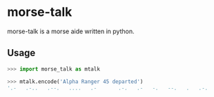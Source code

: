 # morse-talk
morse-talk is a morse aide written in python.

## Usage
```python
>>> import morse_talk as mtalk

>>> mtalk.encode('Alpha Ranger 45 departed')
'.-   .-..   .--.   ....   .-       .-.   .-   -.   --.   .   .-.       ....-   .....       -..   .   .--.   .-   .-.   -   .   -..'
